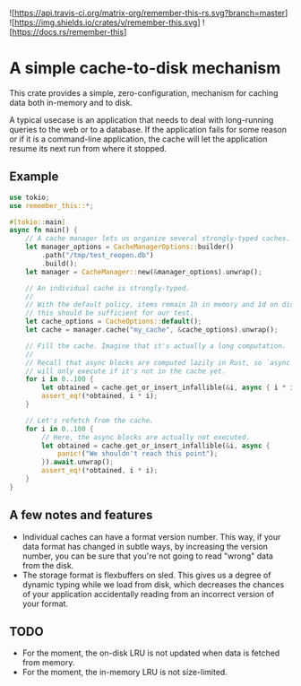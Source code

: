 ![https://api.travis-ci.org/matrix-org/remember-this-rs.svg?branch=master]
![https://img.shields.io/crates/v/remember-this.svg]
![https://docs.rs/remember-this]

# A simple cache-to-disk mechanism

This crate provides a simple, zero-configuration, mechanism for caching data
both in-memory and to disk.

A typical usecase is an application that needs to deal with long-running
queries to the web or to a database. If the application fails for some reason
or if it is a command-line application, the cache will let the application
resume its next run from where it stopped.

## Example

```rust
use tokio;
use remember_this::*;

#[tokio::main]
async fn main() {
    // A cache manager lets us organize several strongly-typed caches.
    let manager_options = CacheManagerOptions::builder()
        .path("/tmp/test_reopen.db")
        .build();
    let manager = CacheManager::new(&manager_options).unwrap();

    // An individual cache is strongly-typed.
    //
    // With the default policy, items remain 1h in memory and 1d on disk,
    // this should be sufficient for our test.
    let cache_options = CacheOptions::default();
    let cache = manager.cache("my_cache", &cache_options).unwrap();

    // Fill the cache. Imagine that it's actually a long computation.
    //
    // Recall that async blocks are computed lazily in Rust, so `async { i * i }`
    // will only execute if it's not in the cache yet.
    for i in 0..100 {
        let obtained = cache.get_or_insert_infallible(&i, async { i * i }).await.unwrap();
        assert_eq!(*obtained, i * i);
    }

    // Let's refetch from the cache.
    for i in 0..100 {
        // Here, the async blocks are actually not executed.
        let obtained = cache.get_or_insert_infallible(&i, async {
            panic!("We shouldn't reach this point");
        }).await.unwrap();
        assert_eq!(*obtained, i * i);
    }
}
```

## A few notes and features

- Individual caches can have a format version number. This way, if your data
  format has changed in subtle ways, by increasing the version number, you can
  be sure that you're not going to read "wrong" data from the disk.
- The storage format is flexbuffers on sled. This gives us a degree of dynamic
  typing while we load from disk, which decreases the chances of your
  application accidentally reading from an incorrect version of your format.

## TODO

- For the moment, the on-disk LRU is not updated when data is fetched from memory.
- For the moment, the in-memory LRU is not size-limited.
